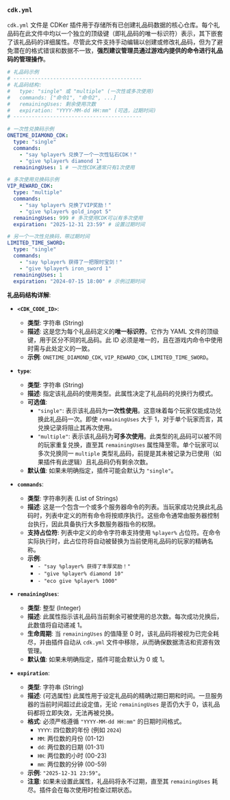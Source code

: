 ### `cdk.yml`

`cdk.yml` 文件是 CDKer 插件用于存储所有已创建礼品码数据的核心仓库。每个礼品码在此文件中均以一个独立的顶级键（即礼品码的唯一标识符）表示，其下嵌套了该礼品码的详细属性。尽管此文件支持手动编辑以创建或修改礼品码，但为了避免潜在的格式错误和数据不一致，**强烈建议管理员通过游戏内提供的命令进行礼品码的管理操作**。

```yaml
# 礼品码示例
# ------------------------------------------
# 礼品码结构:
#   type: "single" 或 "multiple" (一次性或多次使用)
#   commands: ["命令1", "命令2", ...]
#   remainingUses: 剩余使用次数
#   expiration: "YYYY-MM-dd HH:mm" (可选，过期时间)
# ------------------------------------------

# 一次性兑换码示例
ONETIME_DIAMOND_CDK:
  type: "single"
  commands:
    - "say %player% 兑换了一个一次性钻石CDK！"
    - "give %player% diamond 1"
  remainingUses: 1 # 一次性CDK通常只有1次使用

# 多次使用兑换码示例
VIP_REWARD_CDK:
  type: "multiple"
  commands:
    - "say %player% 兑换了VIP奖励！"
    - "give %player% gold_ingot 5"
  remainingUses: 999 # 多次使用CDK可以有多次使用
  expiration: "2025-12-31 23:59" # 设置过期时间

# 另一个一次性兑换码，带过期时间
LIMITED_TIME_SWORD:
  type: "single"
  commands:
    - "say %player% 获得了一把限时宝剑！"
    - "give %player% iron_sword 1"
  remainingUses: 1
  expiration: "2024-07-15 18:00" # 示例过期时间
````

**礼品码结构详解**:

* **`<CDK_CODE_ID>`**:

    * **类型**: 字符串 (String)
    * **描述**: 这是您为每个礼品码定义的**唯一标识符**。它作为 YAML 文件的顶级键，用于区分不同的礼品码。此 ID 必须是唯一的，且在游戏内命令中使用时需与此处定义的一致。
    * **示例**: `ONETIME_DIAMOND_CDK`, `VIP_REWARD_CDK`, `LIMITED_TIME_SWORD`。

* **`type`**:

    * **类型**: 字符串 (String)
    * **描述**: 指定该礼品码的使用类型。此属性决定了礼品码的兑换行为模式。
    * **可选值**:
        * `"single"`: 表示该礼品码为**一次性使用**。这意味着每个玩家仅能成功兑换此礼品码一次。即使 `remainingUses` 大于 1，对于单个玩家而言，其兑换记录将阻止其再次使用。
        * `"multiple"`: 表示该礼品码为**可多次使用**。此类型的礼品码可以被不同的玩家重复兑换，直至其 `remainingUses` 属性降至零。单个玩家可以多次兑换同一 `multiple` 类型礼品码，前提是其未被记录为已使用（如果插件有此逻辑）且礼品码仍有剩余次数。
    * **默认值**: 如果未明确指定，插件可能会默认为 `"single"`。

* **`commands`**:

    * **类型**: 字符串列表 (List of Strings)
    * **描述**: 这是一个包含一个或多个服务器命令的列表。当玩家成功兑换此礼品码时，列表中定义的所有命令将按顺序执行。这些命令通常由服务器控制台执行，因此具备执行大多数服务器指令的权限。
    * **支持占位符**: 列表中定义的命令字符串支持使用 `%player%` 占位符。在命令实际执行时，此占位符将自动被替换为当前使用礼品码的玩家的精确名称。
    * **示例**:
        * `- "say %player% 获得了丰厚奖励！"`
        * `- "give %player% diamond 10"`
        * `- "eco give %player% 1000"`

* **`remainingUses`**:

    * **类型**: 整型 (Integer)
    * **描述**: 此属性指示该礼品码当前剩余可被使用的总次数。每次成功兑换后，此数值将自动递减 1。
    * **生命周期**: 当 `remainingUses` 的值降至 0 时，该礼品码将被视为已完全耗尽，并由插件自动从 `cdk.yml` 文件中移除，从而确保数据清洁和资源有效管理。
    * **默认值**: 如果未明确指定，插件可能会默认为 0 或 1。

* **`expiration`**:

    * **类型**: 字符串 (String)
    * **描述**: (可选属性) 此属性用于设定礼品码的精确过期日期和时间。一旦服务器的当前时间超过此设定值，无论 `remainingUses` 是否仍大于 0，该礼品码都将立即失效，无法再被兑换。
    * **格式**: 必须严格遵循 `"YYYY-MM-dd HH:mm"` 的日期时间格式。
        * `YYYY`: 四位数的年份 (例如 `2024`)
        * `MM`: 两位数的月份 (01-12)
        * `dd`: 两位数的日期 (01-31)
        * `HH`: 两位数的小时 (00-23)
        * `mm`: 两位数的分钟 (00-59)
    * **示例**: `"2025-12-31 23:59"`。
    * **注意**: 如果未设置此属性，礼品码将永不过期，直至其 `remainingUses` 耗尽。插件会在每次使用时检查过期状态。

<!-- end list -->
